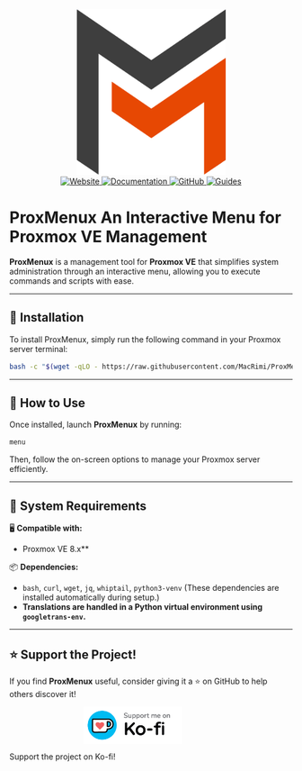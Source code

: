 <div align="center">
    <img src="https://github.com/MacRimi/ProxMenux/blob/main/images/logo.png" alt="ProxMenu Logo" width="265" height="294">
</div>

<div align="center">
    <a href="https://proxmenux.com" target="_blank">
        <img src="https://img.shields.io/badge/Website-proxmenux.com-blue?style=for-the-badge&logo=internet-explorer" alt="Website" />
    </a>
    <a href="https://docs.proxmenux.com" target="_blank">
        <img src="https://img.shields.io/badge/Docs-docs.proxmenux.com-blue?style=for-the-badge&logo=read-the-docs" alt="Documentation" />
    </a>
    <a href="https://github.com/MacRimi/ProxMenux" target="_blank">
        <img src="https://img.shields.io/badge/GitHub-ProxMenux-blue?style=for-the-badge&logo=github" alt="GitHub" />
    </a>
    <a href="https://guides.proxmenux.com" target="_blank">
        <img src="https://img.shields.io/badge/Guides-guides.proxmenux.com-blue?style=for-the-badge&logo=bookstack" alt="Guides" />
    </a>
</div>

# ProxMenux An Interactive Menu for Proxmox VE Management

**ProxMenux** is a management tool for **Proxmox VE** that simplifies system administration through an interactive menu, allowing you to execute commands and scripts with ease.

---

## 📌 Installation
To install ProxMenux, simply run the following command in your Proxmox server terminal:

```bash
bash -c "$(wget -qLO - https://raw.githubusercontent.com/MacRimi/ProxMenux/main/install_proxmenux.sh)"
```

---

## 📌 How to Use
Once installed, launch **ProxMenux** by running:

```bash
menu
```
Then, follow the on-screen options to manage your Proxmox server efficiently.

---

## 📌 System Requirements
🖥 **Compatible with:**
- Proxmox VE 8.x**

📦 **Dependencies:**
- `bash`, `curl`, `wget`, `jq`, `whiptail`, `python3-venv` (These dependencies are installed automatically during setup.)
- **Translations are handled in a Python virtual environment using `googletrans-env`.**

---

## ⭐ Support the Project!
If you find **ProxMenux** useful, consider giving it a ⭐ on GitHub to help others discover it!

<div style="display: flex; justify-content: center; align-items: center;">
  <a href="https://ko-fi.com/G2G313ECAN" target="_blank" style="display: flex; align-items: center; text-decoration: none;">
    <img src="https://raw.githubusercontent.com/MacRimi/HWEncoderX/main/images/kofi.png" alt="Support me on Ko-fi" style="width:175px; margin-right:65px;"/>
  </a>
</div>

Support the project on Ko-fi!


